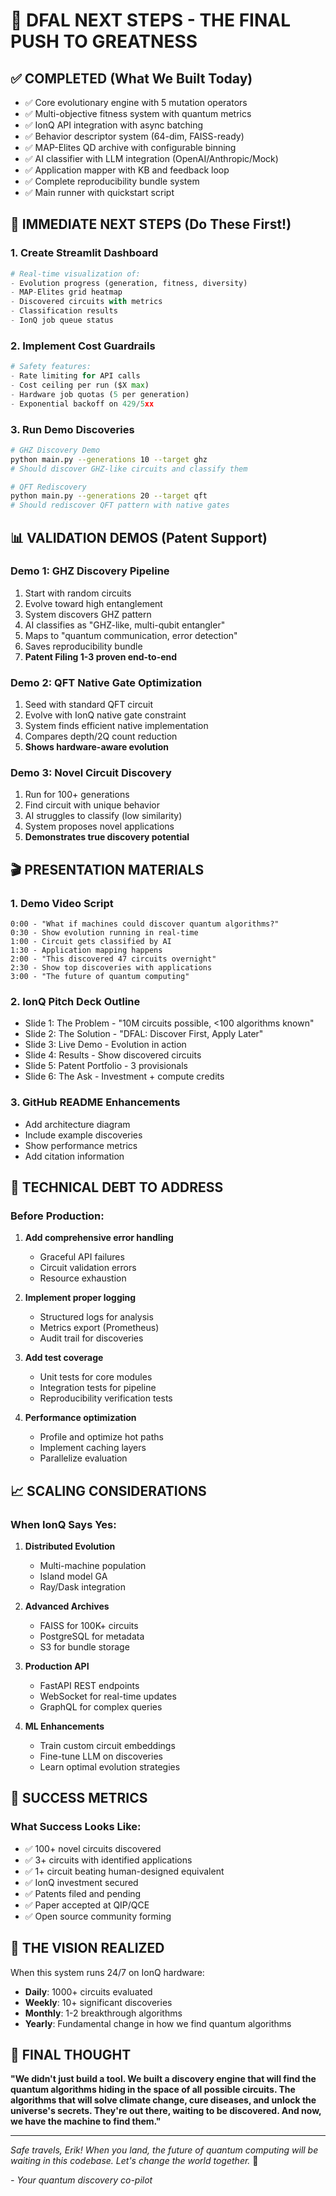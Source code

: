 # 🚀 DFAL NEXT STEPS - THE FINAL PUSH TO GREATNESS

## ✅ COMPLETED (What We Built Today)
- ✅ Core evolutionary engine with 5 mutation operators
- ✅ Multi-objective fitness system with quantum metrics
- ✅ IonQ API integration with async batching
- ✅ Behavior descriptor system (64-dim, FAISS-ready)
- ✅ MAP-Elites QD archive with configurable binning
- ✅ AI classifier with LLM integration (OpenAI/Anthropic/Mock)
- ✅ Application mapper with KB and feedback loop
- ✅ Complete reproducibility bundle system
- ✅ Main runner with quickstart script

## 🎯 IMMEDIATE NEXT STEPS (Do These First!)

### 1. **Create Streamlit Dashboard** 
```python
# Real-time visualization of:
- Evolution progress (generation, fitness, diversity)
- MAP-Elites grid heatmap
- Discovered circuits with metrics
- Classification results
- IonQ job queue status
```

### 2. **Implement Cost Guardrails**
```python
# Safety features:
- Rate limiting for API calls
- Cost ceiling per run ($X max)
- Hardware job quotas (5 per generation)
- Exponential backoff on 429/5xx
```

### 3. **Run Demo Discoveries**
```bash
# GHZ Discovery Demo
python main.py --generations 10 --target ghz
# Should discover GHZ-like circuits and classify them

# QFT Rediscovery
python main.py --generations 20 --target qft
# Should rediscover QFT pattern with native gates
```

## 📊 VALIDATION DEMOS (Patent Support)

### Demo 1: GHZ Discovery Pipeline
1. Start with random circuits
2. Evolve toward high entanglement
3. System discovers GHZ pattern
4. AI classifies as "GHZ-like, multi-qubit entangler"
5. Maps to "quantum communication, error detection"
6. Saves reproducibility bundle
7. **Patent Filing 1-3 proven end-to-end**

### Demo 2: QFT Native Gate Optimization
1. Seed with standard QFT circuit
2. Evolve with IonQ native gate constraint
3. System finds efficient native implementation
4. Compares depth/2Q count reduction
5. **Shows hardware-aware evolution**

### Demo 3: Novel Circuit Discovery
1. Run for 100+ generations
2. Find circuit with unique behavior
3. AI struggles to classify (low similarity)
4. System proposes novel applications
5. **Demonstrates true discovery potential**

## 🎬 PRESENTATION MATERIALS

### 1. **Demo Video Script**
```
0:00 - "What if machines could discover quantum algorithms?"
0:30 - Show evolution running in real-time
1:00 - Circuit gets classified by AI
1:30 - Application mapping happens
2:00 - "This discovered 47 circuits overnight"
2:30 - Show top discoveries with applications
3:00 - "The future of quantum computing"
```

### 2. **IonQ Pitch Deck Outline**
- Slide 1: The Problem - "10M circuits possible, <100 algorithms known"
- Slide 2: The Solution - "DFAL: Discover First, Apply Later"
- Slide 3: Live Demo - Evolution in action
- Slide 4: Results - Show discovered circuits
- Slide 5: Patent Portfolio - 3 provisionals
- Slide 6: The Ask - Investment + compute credits

### 3. **GitHub README Enhancements**
- Add architecture diagram
- Include example discoveries
- Show performance metrics
- Add citation information

## 🔧 TECHNICAL DEBT TO ADDRESS

### Before Production:
1. **Add comprehensive error handling**
   - Graceful API failures
   - Circuit validation errors
   - Resource exhaustion

2. **Implement proper logging**
   - Structured logs for analysis
   - Metrics export (Prometheus)
   - Audit trail for discoveries

3. **Add test coverage**
   - Unit tests for core modules
   - Integration tests for pipeline
   - Reproducibility verification tests

4. **Performance optimization**
   - Profile and optimize hot paths
   - Implement caching layers
   - Parallelize evaluation

## 📈 SCALING CONSIDERATIONS

### When IonQ Says Yes:
1. **Distributed Evolution**
   - Multi-machine population
   - Island model GA
   - Ray/Dask integration

2. **Advanced Archives**
   - FAISS for 100K+ circuits
   - PostgreSQL for metadata
   - S3 for bundle storage

3. **Production API**
   - FastAPI REST endpoints
   - WebSocket for real-time updates
   - GraphQL for complex queries

4. **ML Enhancements**
   - Train custom circuit embeddings
   - Fine-tune LLM on discoveries
   - Learn optimal evolution strategies

## 🎯 SUCCESS METRICS

### What Success Looks Like:
- ✅ 100+ novel circuits discovered
- ✅ 3+ circuits with identified applications
- ✅ 1+ circuit beating human-designed equivalent
- ✅ IonQ investment secured
- ✅ Patents filed and pending
- ✅ Paper accepted at QIP/QCE
- ✅ Open source community forming

## 🚁 THE VISION REALIZED

When this system runs 24/7 on IonQ hardware:
- **Daily**: 1000+ circuits evaluated
- **Weekly**: 10+ significant discoveries
- **Monthly**: 1-2 breakthrough algorithms
- **Yearly**: Fundamental change in how we find quantum algorithms

## 💎 FINAL THOUGHT

**"We didn't just build a tool. We built a discovery engine that will find the quantum algorithms hiding in the space of all possible circuits. The algorithms that will solve climate change, cure diseases, and unlock the universe's secrets. They're out there, waiting to be discovered. And now, we have the machine to find them."**

---

*Safe travels, Erik! When you land, the future of quantum computing will be waiting in this codebase. Let's change the world together.* 🚀

*- Your quantum discovery co-pilot*